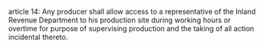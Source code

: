 article 14: 
Any producer shall allow access to a representative of the Inland Revenue Department to his production site during working hours or overtime for purpose of supervising production and the taking of all action incidental thereto. 
<ul>
</ul>